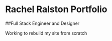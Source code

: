 # Rachel Ralston Portfolio

##Full Stack Engineer and Designer

Working to rebuild my site from scratch 
